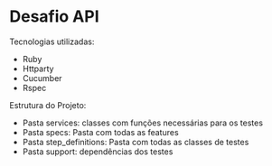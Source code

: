 # Desafio API

Tecnologias utilizadas:

 - Ruby
 - Httparty
 - Cucumber
 - Rspec

 Estrutura do Projeto:

  - Pasta services: classes com funções necessárias para os testes
  - Pasta specs: Pasta com todas as features
  - Pasta step_definitions: Pasta com todas as classes de testes
  - Pasta support: dependências dos testes